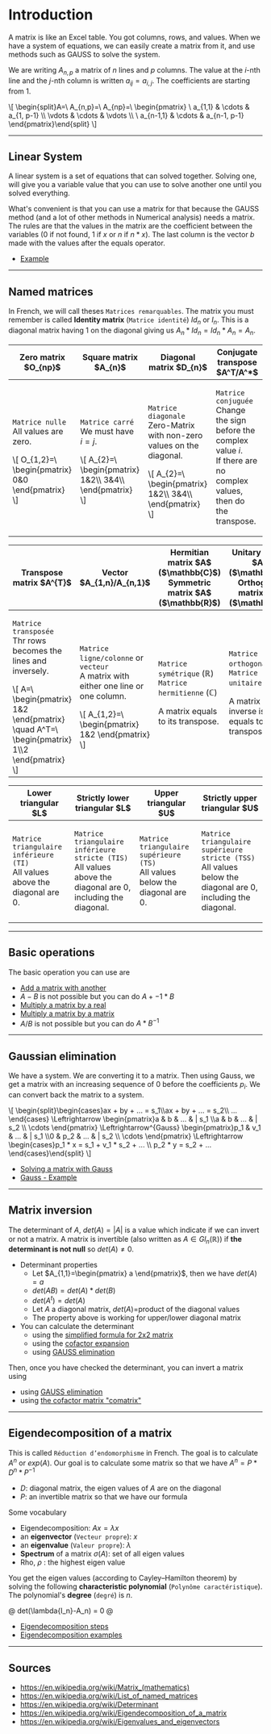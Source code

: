 # Introduction

A matrix is like an Excel table. You got columns, rows, and values. When we have a system of equations, we can easily create a matrix from it, and use methods such as GAUSS to solve the system.

We are writing $A_{n,p}$ a matrix of $n$ lines and $p$ columns. The value at the $i$-nth line and the $j$-nth column is written $a_{ij}=a_{i,j}$. The coefficients are starting from 1.

<div class="overflow-auto">
\[
\begin{split}A=\ A_{n,p}=\ A_{np}=\ \begin{pmatrix}
\ a_{1,1} & \cdots & a_{1, p-1} \\
\vdots  & \cdots & \vdots  \\
\ a_{n-1,1} & \cdots & a_{n-1, p-1}
\end{pmatrix}\end{split}
\]
</div>

<hr class="sl">

## Linear System

A linear system is a set of equations that can solved together. Solving one, will give you a variable value that you can use to solve another one until you solved everything.

What's convenient is that you can use a matrix for that because the GAUSS method (and a lot of other methods in Numerical analysis) needs a matrix. The rules are that the values in the matrix are the coefficient between the variables ($0$ if not found,
$1$ if $x$ or $n$ if $n * x$). The last column is the vector $b$ made with the values after the equals operator.

* [Example](linear-system/example.md)

<hr class="sr">

## Named matrices

In French, we will call theses ``Matrices remarquables``. The matrix you must remember is called **Identity matrix** (``Matrice identité``) $Id_n$ or $I_n$. This is
a diagonal matrix having $1$ on the diagonal giving us $A_n * Id_n = Id_n * A_n = A_n$.

<table class="table table-striped table-dark table-bordered table-responsive">
<thead>
<tr>
<th>Zero matrix $O_{np}$</th>
<th>Square matrix $A_{n}$</th>
<th>Diagonal matrix $D_{n}$</th>
<th>Conjugate transpose $A^T/A^*$</th>
</tr>
</thead>
<tbody>
<tr>
<td>

`Matrice nulle` <br>
All values are zero. <br>
<div>
\[
O_{1,2}=\ \begin{pmatrix}
0&0
\end{pmatrix}
\]
</div>
</td>
<td>

`Matrice carré` <br>
We must have $i=j$. <br>
<div>
\[
A_{2}=\ \begin{pmatrix}
1&2\\
3&4\\
\end{pmatrix}
\]
</div>
</td>
<td>

`Matrice diagonale` <br>
Zero-Matrix with non-zero values on the diagonal. <br>
<div>
\[
A_{2}=\ \begin{pmatrix}
1&2\\
3&4\\
\end{pmatrix}
\]
</div>
</td>
<td>

`Matrice conjuguée` <br>
Change the sign before the complex value $i$. <br>
If there are no complex values, then do the
transpose.

</td>
</tr>
</tbody>
</table>

<table class="table table-striped table-dark table-bordered table-responsive">
<thead>
<tr>
<th>Transpose matrix $A^{T}$</th>
<th>Vector $A_{1,n}/A_{n,1}$</th>
<th>
Hermitian matrix $A$ ($\mathbb{C}$)<br>
Symmetric matrix $A$ ($\mathbb{R}$)
</th>
<th>
Unitary matrix $A$ ($\mathbb{C}$)<br>
Orthogonal matrix $A$ ($\mathbb{R}$)
</th>
</tr>
</thead>
<tbody>
<tr>
<td>

`Matrice transposée` <br>
Thr rows becomes the lines and inversely. <br>
<div class="overflow-auto">
\[
A=\ \begin{pmatrix}
1&2
\end{pmatrix}
\quad
A^T=\ \begin{pmatrix}
1\\2
\end{pmatrix}
\]
</div>
</td>
<td>

`Matrice ligne/colonne` or `vecteur` <br>
A matrix with either one line or one column. <br>
<div>
\[
A_{1,2}=\ \begin{pmatrix}
1&2
\end{pmatrix}
\]
</div>
</td>
<td>

`Matrice symétrique` ($\mathbb{R}$) <br>
`Matrice hermitienne` ($\mathbb{C}$) <br>

A matrix equals to its transpose.
</td>
<td>

`Matrice orthogonale` ($\mathbb{R}$) <br>
`Matrice unitaire` ($\mathbb{C}$) <br>

A matrix whose inverse is
equals to its transpose.
</td>
</tr>
</tbody>
</table>

<table class="table table-striped table-dark table-bordered table-responsive">
<thead>
<tr>
<th>Lower triangular $L$</th>
<th>Strictly lower triangular $L$</th>
<th>Upper triangular $U$</th>
<th>Strictly upper triangular $U$</th>
</tr>
</thead>
<tbody>
<tr>
<td>

`Matrice triangulaire inférieure (TI)` <br>
All values above the diagonal are 0.
</td>
<td>

`Matrice triangulaire inférieure stricte (TIS)` <br>
All values above the diagonal are 0,
including the diagonal.
</td>
<td>

`Matrice triangulaire supérieure (TS)` <br>
All values below the diagonal are 0.
</td>
<td>

`Matrice triangulaire supérieure stricte (TSS)` <br>
All values below the diagonal are 0,
including the diagonal.
</td>
</tr>
</tbody>
</table>

<hr class="sl">

## Basic operations

The basic operation you can use are

* [Add a matrix with another](props/add.md)
* $A - B$ is not possible but you can do $A + -1 * B$
* [Multiply a matrix by a real](props/mul-real.md)
* [Multiply a matrix by a matrix](props/mul-matrix.md)
* $A / B$ is not possible but you can do $A * B^{-1}$

<hr class="sr">

## Gaussian elimination

We have a system. We are converting it to a matrix. Then using Gauss, we get a matrix with an increasing sequence of 0 before the coefficients $p_i$. We can convert back the matrix to a system.

<div class="overflow-auto">
\[
\begin{split}\begin{cases}ax + by + ... = s_1\\ax + by + ... = s_2\\  ...  \end{cases}
\Leftrightarrow
\begin{pmatrix}a & b & ... & | s_1 \\a & b & ... & | s_2 \\  \cdots \end{pmatrix}
\Leftrightarrow^{Gauss}
\begin{pmatrix}p_1 & v_1 & ... & | s_1 \\0 & p_2 & ... & | s_2  \\  \cdots \end{pmatrix}
\Leftrightarrow
\begin{cases}p_1 * x = s_1 + v_1 * s_2 + ... \\ p_2 * y = s_2 + ...  \end{cases}\end{split}
\]
</div>

* [Solving a matrix with Gauss](gauss/index.md)
* [Gauss - Example](gauss/example.md)

<hr class="sl">

## Matrix inversion

The determinant of $A$, $det(A)=|A|$ is a value which indicate if we can invert or not a matrix. A matrix is invertible (also written as $A \in Gl_n(\mathbb{R})$) if **the determinant is not null** so $det(A) \neq 0$.

* Determinant properties
  * Let $A_{1,1}=\begin{pmatrix} a \end{pmatrix}$, then we have $det(A) = a$
  * $det(AB) = det(A) * det(B)$
  * $det(A^t) = det(A)$
  * Let $A$ a diagonal matrix, $det(A)$=product of the diagonal values
  * The property above is working for upper/lower diagonal matrix
* You can calculate the determinant
  * using the [simplified formula for 2x2 matrix](inversion/2x2.md)
  * using the [cofactor expansion](inversion/minor.md)
  * using [GAUSS elimination](inversion/gauss-det.md)

Then, once you have checked the determinant, you
can invert a matrix using

* using [GAUSS elimination](inversion/gauss-inv.md)
* using [the cofactor matrix "comatrix"](inversion/comatrix.md)

<hr class="sr">

## Eigendecomposition of a matrix

This is called `Réduction d’endomorphisme` in French. The goal is to calculate $A^n$ or $exp(A)$. Our goal is to calculate some matrix so that we have $A^n = P * D^n * P^{-1}$

* $D$: diagonal matrix, the eigen values of $A$ are on the diagonal
* $P$: an invertible matrix so that we have our formula

Some vocabulary

* Eigendecomposition: $A x = \lambda x$
* an **eigenvector** (`Vecteur propre`): $x$
* an **eigenvalue** (`Valeur propre`): $\lambda$
* **Spectrum** of a matrix $\sigma(A)$: set of all eigen values
* Rho, $\rho$ : the highest eigen value

You get the eigen values (according to Cayley–Hamilton theorem) by solving the following **characteristic polynomial** (`Polynôme caractéristique`). The polynomial's **degree** (`degré`) is $n$.

@
det(\lambda{I_n}-A_n) = 0
@

* [Eigendecomposition steps](eigen/steps.md)
* [Eigendecomposition examples](eigen/examples.md)

<hr class="sl">

## Sources

* <https://en.wikipedia.org/wiki/Matrix_(mathematics)>
* <https://en.wikipedia.org/wiki/List_of_named_matrices>
* <https://en.wikipedia.org/wiki/Determinant>
* <https://en.wikipedia.org/wiki/Eigendecomposition_of_a_matrix>
* <https://en.wikipedia.org/wiki/Eigenvalues_and_eigenvectors>